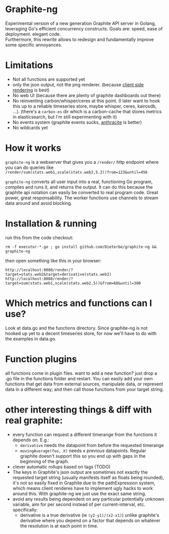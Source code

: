 # Graphite-ng

Experimental version of a new generation Graphite API server in Golang, leveraging Go's efficient concurrency constructs.
Goals are: speed, ease of deployment. elegant code.  
Furthermore, this rewrite allows to redesign and fundamentally improve some specific annoyances.

# Limitations

 * Not all functions are supported yet
 * only the json output, not the png renderer. (because [client side rendering](https://github.com/vimeo/timeserieswidget/) is best)
 * No web UI (because there are plenty of graphite dashboards out there)
 * No reinventing carbon/whisper/ceres at this point. (I later want to hook this up to a reliable timeseries store, maybe whisper, ceres, kairosdb, ...).
   (there's a `carbon-es` dir which is a carbon-cache that stores metrics in elasticsearch, but I'm still experimenting with it)
 * No events system (graphite events sucks, [anthracite](https://github.com/Dieterbe/anthracite/) is better)
 * No wildcards yet

# How it works

`graphite-ng` is a webserver that gives you a `/render/` http endpoint where you can do queries like
`/render/sum(stats.web1,scale(stats.web2,5.2))from=123&until=456`

`graphite-ng` converts all user input into a real, functioning Go program, compiles and runs it, and returns the output.
It can do this because the graphite api notation can easily be converted to real program code.  Great power, great responsability.
The worker functions use channels to stream data around and avoid blocking.

# Installation & running

run this from the code checkout:
```
rm -f executor-*.go ; go install github.com/Dieterbe/graphite-ng && graphite-ng
```

then open something like this in your browser:

```
http://localhost:8080/render/?target=stats.web2&target=derivative(stats.web2)
http://localhost:8080/render/?target=sum(stats.web1,scale(stats.web2,5))&from=60&until=300
```

# Which metrics and functions can I use?

Look at data.go and the functions directory.
Since graphite-ng is not hooked up yet to a decent timeseries store, for now we'll have to do with the
examples in data.go.

# Function plugins 

all functions come in plugin files. want to add a new function? just drop a .go file in the functions folder and restart.  You can easily add your own functions
that get data from external sources, manipulate data, or represent data in a different way; and then call those functions from your target string.

# other interesting things & diff with real graphite:

* every function can request a different timerange from the functions it depends on.   E.g.:
  * `derivative` needs the datapoint from before the requested timerange
  * `movingAverage(foo, X)` needs x previous datapoints.
  Regular graphite doesn't support this so you end up with gaps in the beginning of the graph.
* clever automatic rollups based on tags (TODO)
* The keys in Graphite's json output are sometimes not exactly the requested target string (usually manifests itself as floats being rounded), it's not so easily fixed in Graphite
  due to the pathExpression system,  which means client renderes have to implement ugly hacks to work around this. 
  With graphite-ng we just use the exact same string.
* avoid any results being dependent on any particular potentially unknown variable, aim for per second instead of per current-interval, etc. specifically:
  * derivative is a true derivative (ie `(y2-y1)/(x2-x1)`) unlike graphite's derivative where you depend on a factor that depends on whatever the resolution is at each point in time.
